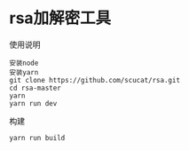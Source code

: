 # rsa加解密工具

使用说明
```
安装node
安装yarn
git clone https://github.com/scucat/rsa.git
cd rsa-master
yarn 
yarn run dev
```
构建
```
yarn run build
```
